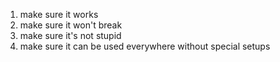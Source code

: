 1. make sure it works
2. make sure it won't break
3. make sure it's not stupid
4. make sure it can be used everywhere without special setups

